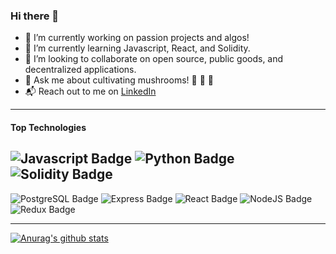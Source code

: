 ### Hi there 👋

- 🔭 I’m currently working on passion projects and algos! 
- 🌱 I’m currently learning Javascript, React, and Solidity.
- 🤝 I’m looking to collaborate on open source, public goods, and decentralized applications.
- 💬 Ask me about cultivating mushrooms! 🍄 🎨 🏡
- 📬 Reach out to me on [LinkedIn](https://www.linkedin.com/in/angel-hernandez-6a5156216/)

---

#### Top Technologies

![Javascript Badge](https://img.shields.io/badge/-Javascript-_?style=plastic&logo=javascript&labelColor=black&color=F7DF1E)
![Python Badge](https://img.shields.io/badge/-Python3-_?style=plastic&logo=python&labelColor=black&color=3776AB)
![Solidity Badge](https://img.shields.io/badge/-Solidity-_?style=plastic&logo=solidity&labelColor=black&color=363636)
---
![PostgreSQL Badge](https://img.shields.io/badge/-PostgreSQL-_?style=plastic&logo=postgresql&labelColor=black&color=4169E1)
![Express Badge](https://img.shields.io/badge/-Express-_?style=plastic&logo=express&labelColor=black&color=000000)
![React Badge](https://img.shields.io/badge/-React-_?style=plastic&logo=react&labelColor=black&color=61DAFB)
![NodeJS Badge](https://img.shields.io/badge/-NodeJS-_?style=plastic&logo=node.js&labelColor=black&color=339933)
![Redux Badge](https://img.shields.io/badge/-Redux-_?style=plastic&logo=redux&labelColor=black&color=764ABC)


---

[![Anurag's github stats](https://github-readme-stats.vercel.app/api?username=am-hernandez&show_icons=true)](https://github.com/am-hernandez)
<!-- [![Top Langs](https://github-readme-stats.vercel.app/api/top-langs/?username=am-hernandez&layout=compact)](https://github.com/am-hernandez) -->
